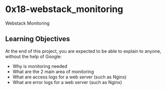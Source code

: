 # 0x18-webstack_monitoring
Webstack Monitoring

## Learning Objectives
At the end of this project, you are expected to be able to explain to anyone, without the help of Google:

* Why is monitoring needed
* What are the 2 main area of monitoring
* What are access logs for a web server (such as Nginx)
* What are error logs for a web server (such as Nginx)
